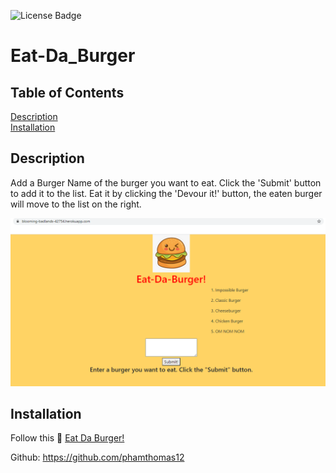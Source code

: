 ![License Badge](https://img.shields.io/badge/license-MIT-green.svg)
# Eat-Da_Burger

## Table of Contents
[Description](#Description) <br>
[Installation](#Installation) <br>

## Description
Add a Burger Name of the burger you want to eat. Click the 'Submit' button to add it to the list. Eat it by clicking the 'Devour it!' button, the eaten burger will move to the list on the right.

<img src="./public/assets/img/screenshot.PNG">

 ## Installation
Follow this :link: [Eat Da Burger!](https://blooming-badlands-42754.herokuapp.com/)

Github: https://github.com/phamthomas12
